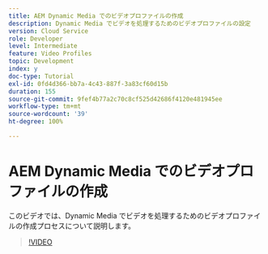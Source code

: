 ```yaml
---
title: AEM Dynamic Media でのビデオプロファイルの作成
description: Dynamic Media でビデオを処理するためのビデオプロファイルの設定
version: Cloud Service
role: Developer
level: Intermediate
feature: Video Profiles
topic: Development
index: y
doc-type: Tutorial
exl-id: 0fd4d366-bb7a-4c43-887f-3a83cf60d15b
duration: 155
source-git-commit: 9fef4b77a2c70c8cf525d42686f4120e481945ee
workflow-type: tm+mt
source-wordcount: '39'
ht-degree: 100%

---
```


# AEM Dynamic Media でのビデオプロファイルの作成

このビデオでは、Dynamic Media でビデオを処理するためのビデオプロファイルの作成プロセスについて説明します。

>[!VIDEO](https://video.tv.adobe.com/v/335382?quality=12&learn=on)
